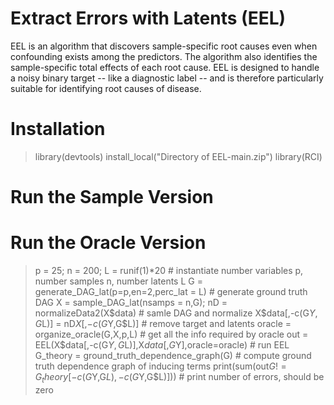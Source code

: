 # Extract Errors with Latents (EEL)

EEL is an algorithm that discovers sample-specific root causes even when confounding exists among the predictors. The algorithm also identifies the sample-specific total effects of each root cause. EEL is designed to handle a noisy binary target -- like a diagnostic label -- and is therefore particularly suitable for identifying root causes of disease.

# Installation

> library(devtools)
> install_local("Directory of EEL-main.zip")
> library(RCI)

# Run the Sample Version

# Run the Oracle Version

> p = 25; n = 200; L = runif(1)*20 # instantiate number variables p, number samples n, number latents L
> G = generate_DAG_lat(p=p,en=2,perc_lat = L) # generate ground truth DAG
> X = sample_DAG_lat(nsamps = n,G); nD = normalizeData2(X$data) # samle DAG and normalize
> X$data[,-c(G$Y,G$L)] = nD$X[,-c(G$Y,G$L)] # remove target and latents
> oracle = organize_oracle(G,X,p,L) # get all the info required by oracle
> out = EEL(X$data[,-c(G$Y,G$L)],X$data[,G$Y],oracle=oracle) # run EEL 
> G_theory = ground_truth_dependence_graph(G) # compute ground truth dependence graph of inducing terms
> print(sum(out$G != G_theory[-c(G$Y,G$L),-c(G$Y,G$L)])) # print number of errors, should be zero
